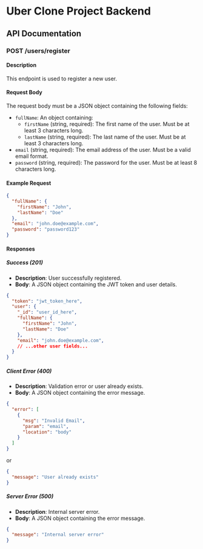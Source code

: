 # Uber Clone Project Backend

## API Documentation

### POST /users/register

#### Description
This endpoint is used to register a new user.

#### Request Body
The request body must be a JSON object containing the following fields:
- `fullName`: An object containing:
  - `firstName` (string, required): The first name of the user. Must be at least 3 characters long.
  - `lastName` (string, required): The last name of the user. Must be at least 3 characters long.
- `email` (string, required): The email address of the user. Must be a valid email format.
- `password` (string, required): The password for the user. Must be at least 8 characters long.

#### Example Request
```json
{
  "fullName": {
    "firstName": "John",
    "lastName": "Doe"
  },
  "email": "john.doe@example.com",
  "password": "password123"
}
```

#### Responses

##### Success (201)
- **Description**: User successfully registered.
- **Body**: A JSON object containing the JWT token and user details.
```json
{
  "token": "jwt_token_here",
  "user": {
    "_id": "user_id_here",
    "fullName": {
      "firstName": "John",
      "lastName": "Doe"
    },
    "email": "john.doe@example.com",
    // ...other user fields...
  }
}
```

##### Client Error (400)
- **Description**: Validation error or user already exists.
- **Body**: A JSON object containing the error message.
```json
{
  "error": [
    {
      "msg": "Invalid Email",
      "param": "email",
      "location": "body"
    }
  ]
}
```
or
```json
{
  "message": "User already exists"
}
```

##### Server Error (500)
- **Description**: Internal server error.
- **Body**: A JSON object containing the error message.
```json
{
  "message": "Internal server error"
}
```
